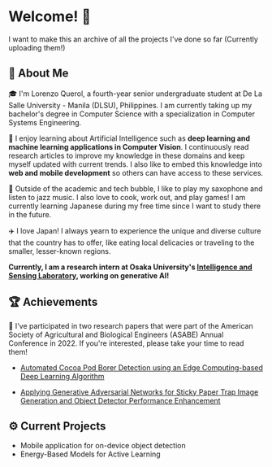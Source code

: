# Welcome! 👋

I want to make this an archive of all the projects I've done so far (Currently uploading them!)

## 🚀 About Me

🎓 I'm Lorenzo Querol, a fourth-year senior undergraduate student at De La Salle University - Manila (DLSU), Philippines. I am currently taking up my bachelor's degree in Computer Science with a specialization in Computer Systems Engineering.

🙇 I enjoy learning about Artificial Intelligence such as **deep learning and machine learning applications in Computer Vision**. I continuously read research articles to improve my knowledge in these domains and keep myself updated with current trends. I also like to embed this knowledge into **web and mobile development** so others can have access to these services.

🎷 Outside of the academic and tech bubble, I like to play my saxophone and listen to jazz music. I also love to cook, work out, and play games! I am currently learning Japanese during my free time since I want to study there in the future.

✈️ I love Japan! I always yearn to experience the unique and diverse culture that the country has to offer, like eating local delicacies or traveling to the smaller, lesser-known regions. 

**Currently, I am a research intern at Osaka University's [Intelligence and Sensing Laboratory](https://www.is.ids.osaka-u.ac.jp/), working on generative AI!**

## 🏆 Achievements

📰 I've participated in two research papers that were part of the American Society of Agricultural and Biological Engineers (ASABE) Annual Conference in 2022. If you're interested, please take your time to read them!

- [Automated Cocoa Pod Borer Detection using an Edge Computing-based Deep Learning Algorithm](https://www.researchgate.net/publication/362080849_Automated_Cocoa_Pod_Borer_Detection_using_an_Edge_Computing-based_Deep_Learning_Algorithm)

- [Applying Generative Adversarial Networks for Sticky Paper Trap Image Generation and Object Detector Performance Enhancement](https://www.researchgate.net/publication/362080593_Applying_Generative_Adversarial_Networks_for_Sticky_Paper_Trap_Image_Generation_and_Object_Detector_Performance_Enhancement)

## ⚙️ Current Projects
- Mobile application for on-device object detection
- Energy-Based Models for Active Learning
